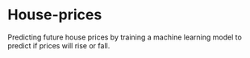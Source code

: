 # House-prices
Predicting future house prices by training a machine learning model to predict if prices will rise or fall.
